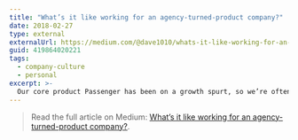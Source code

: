 ```yaml
---
title: "What’s it like working for an agency-turned-product company?"
date: 2018-02-27
type: external
externalUrl: https://medium.com/@dave1010/whats-it-like-working-for-an-agency-turned-product-company-419864020221
guid: 419864020221
tags:
  - company-culture
  - personal
excerpt: >-
  Our core product Passenger has been on a growth spurt, so we’re often on the lookout for new people to join our team at Base.
---
```


> Read the full article on Medium: [What’s it like working for an agency-turned-product company?](https://medium.com/@dave1010/whats-it-like-working-for-an-agency-turned-product-company-419864020221).

